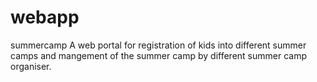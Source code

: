 # webapp
summercamp
A web portal for registration of kids into different summer camps and mangement of the summer camp by different summer camp organiser.
